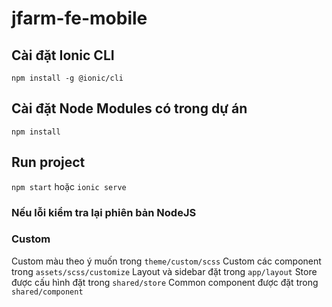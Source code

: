 # jfarm-fe-mobile
## Cài đặt Ionic CLI
```npm install -g @ionic/cli```
## Cài đặt Node Modules có trong dự án
```npm install```
## Run project
```npm start``` hoặc ```ionic serve```
### Nếu lỗi kiểm tra lại phiên bản NodeJS
### Custom
Custom màu theo ý muốn trong ```theme/custom/scss```
Custom các component trong ```assets/scss/customize```
Layout và sidebar đặt trong ```app/layout```
Store được cấu hình đặt trong ```shared/store```
Common component được đặt trong ```shared/component```
